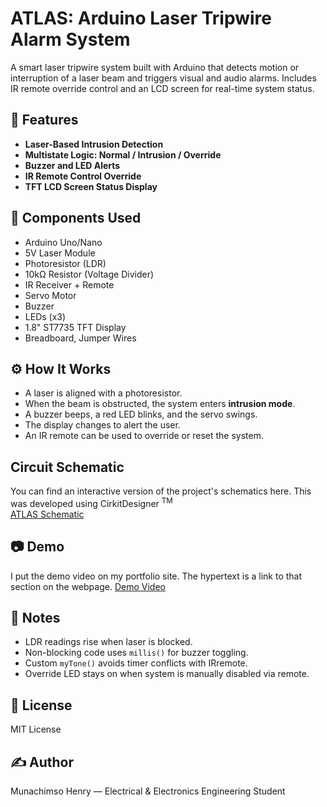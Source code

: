 # ATLAS: Arduino Laser Tripwire Alarm System 

A smart laser tripwire system built with Arduino that detects motion or interruption of a laser beam and triggers visual and audio alarms. Includes IR remote override control and an LCD screen for real-time system status.

## 🚀 Features

- **Laser-Based Intrusion Detection**
- **Multistate Logic: Normal / Intrusion / Override**
- **Buzzer and LED Alerts**
- **IR Remote Control Override**
- **TFT LCD Screen Status Display**

## 🧰 Components Used

- Arduino Uno/Nano
- 5V Laser Module
- Photoresistor (LDR)
- 10kΩ Resistor (Voltage Divider)
- IR Receiver + Remote
- Servo Motor
- Buzzer
- LEDs (x3)
- 1.8" ST7735 TFT Display
- Breadboard, Jumper Wires

## ⚙️ How It Works

- A laser is aligned with a photoresistor.
- When the beam is obstructed, the system enters **intrusion mode**.
- A buzzer beeps, a red LED blinks, and the servo swings.
- The display changes to alert the user.
- An IR remote can be used to override or reset the system.

## Circuit Schematic

You can find an interactive version of the project's schematics here. This was developed using CirkitDesigner <sup>TM</sup> <br>
[ATLAS Schematic](https://app.cirkitdesigner.com/project/25f5dbe2-e3fa-4537-9047-c97edf9c66f3)

## 📷 Demo

I put the demo video on my portfolio site. The hypertext is a link to that section on the webpage.
[Demo Video](https://munachimsohenry.wixsite.com/my-site/copy-of-project-6-atmoslog#:~:text=in%20the%20system.-,Demonstration%20Video,-In%20the%20demo)

## 📝 Notes

- LDR readings rise when laser is blocked.
- Non-blocking code uses `millis()` for buzzer toggling.
- Custom `myTone()` avoids timer conflicts with IRremote.
- Override LED stays on when system is manually disabled via remote.

## 📄 License

MIT License

## ✍️ Author

Munachimso Henry — Electrical & Electronics Engineering Student

